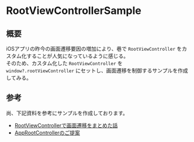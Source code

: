 # RootViewControllerSample

## 概要
iOSアプリの昨今の画面遷移要因の増加により、巷で `RootViewController` をカスタム化することが人気になっているように感じる。  
そのため、カスタム化した `RootViewController` を `window?.rootViewController` にセットし、画面遷移を制御するサンプルを作成してみる。  

## 参考
尚、下記資料を参考にサンプルを作成しております。  

- [RootViewControllerで画面遷移をまとめた話](https://speakerdeck.com/satotakeshi/rootviewcontrollerdehua-mian-qian-yi-womatometahua)  
- [AppRootControllerのご提案](https://speakerdeck.com/yimajo/approotcontrollerfalsegoti-an-jian-lue-shuo-ming-ban)  

